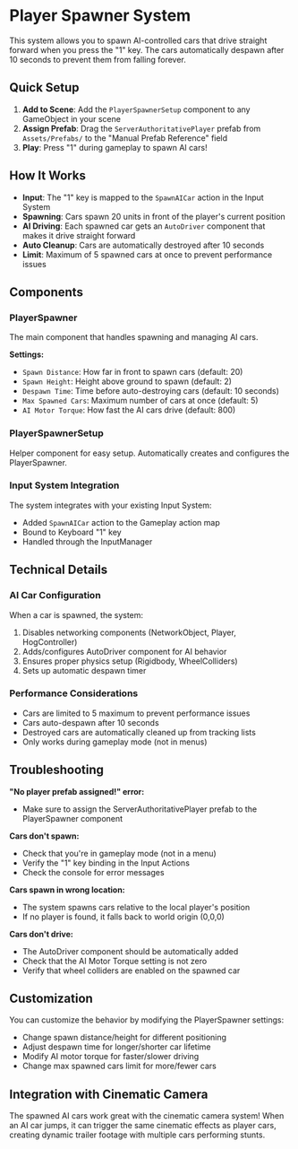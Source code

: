 # Player Spawner System

This system allows you to spawn AI-controlled cars that drive straight forward when you press the "1" key. The cars automatically despawn after 10 seconds to prevent them from falling forever.

## Quick Setup

1. **Add to Scene**: Add the `PlayerSpawnerSetup` component to any GameObject in your scene
2. **Assign Prefab**: Drag the `ServerAuthoritativePlayer` prefab from `Assets/Prefabs/` to the "Manual Prefab Reference" field
3. **Play**: Press "1" during gameplay to spawn AI cars!

## How It Works

- **Input**: The "1" key is mapped to the `SpawnAICar` action in the Input System
- **Spawning**: Cars spawn 20 units in front of the player's current position
- **AI Driving**: Each spawned car gets an `AutoDriver` component that makes it drive straight forward
- **Auto Cleanup**: Cars are automatically destroyed after 10 seconds
- **Limit**: Maximum of 5 spawned cars at once to prevent performance issues

## Components

### PlayerSpawner
The main component that handles spawning and managing AI cars.

**Settings:**
- `Spawn Distance`: How far in front to spawn cars (default: 20)
- `Spawn Height`: Height above ground to spawn (default: 2)
- `Despawn Time`: Time before auto-destroying cars (default: 10 seconds)
- `Max Spawned Cars`: Maximum number of cars at once (default: 5)
- `AI Motor Torque`: How fast the AI cars drive (default: 800)

### PlayerSpawnerSetup
Helper component for easy setup. Automatically creates and configures the PlayerSpawner.

### Input System Integration
The system integrates with your existing Input System:
- Added `SpawnAICar` action to the Gameplay action map
- Bound to Keyboard "1" key
- Handled through the InputManager

## Technical Details

### AI Car Configuration
When a car is spawned, the system:
1. Disables networking components (NetworkObject, Player, HogController)
2. Adds/configures AutoDriver component for AI behavior
3. Ensures proper physics setup (Rigidbody, WheelColliders)
4. Sets up automatic despawn timer

### Performance Considerations
- Cars are limited to 5 maximum to prevent performance issues
- Cars auto-despawn after 10 seconds
- Destroyed cars are automatically cleaned up from tracking lists
- Only works during gameplay mode (not in menus)

## Troubleshooting

**"No player prefab assigned!" error:**
- Make sure to assign the ServerAuthoritativePlayer prefab to the PlayerSpawner component

**Cars don't spawn:**
- Check that you're in gameplay mode (not in a menu)
- Verify the "1" key binding in the Input Actions
- Check the console for error messages

**Cars spawn in wrong location:**
- The system spawns cars relative to the local player's position
- If no player is found, it falls back to world origin (0,0,0)

**Cars don't drive:**
- The AutoDriver component should be automatically added
- Check that the AI Motor Torque setting is not zero
- Verify that wheel colliders are enabled on the spawned car

## Customization

You can customize the behavior by modifying the PlayerSpawner settings:
- Change spawn distance/height for different positioning
- Adjust despawn time for longer/shorter car lifetime
- Modify AI motor torque for faster/slower driving
- Change max spawned cars limit for more/fewer cars

## Integration with Cinematic Camera

The spawned AI cars work great with the cinematic camera system! When an AI car jumps, it can trigger the same cinematic effects as player cars, creating dynamic trailer footage with multiple cars performing stunts. 